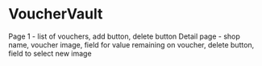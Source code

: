 # VoucherVault

Page 1 - list of vouchers, add button, delete button
Detail page  - shop name, voucher image, field for value remaining on voucher, delete button, field to select new image
